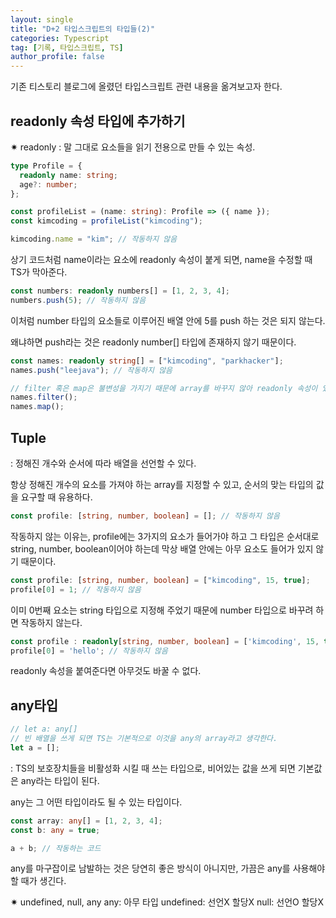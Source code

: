 ```yaml
---
layout: single
title: "D+2 타입스크립트의 타입들(2)"
categories: Typescript
tag: [기록, 타입스크립트, TS]
author_profile: false
---
```


기존 티스토리 블로그에 올렸던 타입스크립트 관련 내용을 옮겨보고자 한다.

## readonly 속성 타입에 추가하기

✷ readonly : 말 그대로 요소들을 읽기 전용으로 만들 수 있는 속성.

```typescript
type Profile = {
  readonly name: string;
  age?: number;
};

const profileList = (name: string): Profile => ({ name });
const kimcoding = profileList("kimcoding");

kimcoding.name = "kim"; // 작동하지 않음
```

상기 코드처럼 name이라는 요소에 readonly 속성이 붙게 되면, name을 수정할 때 TS가 막아준다.

```typescript
const numbers: readonly numbers[] = [1, 2, 3, 4];
numbers.push(5); // 작동하지 않음
```

이처럼 number 타입의 요소들로 이루어진 배열 안에 5를 push 하는 것은 되지 않는다.

왜냐하면 push라는 것은 readonly number[] 타입에 존재하지 않기 때문이다.

```typescript
const names: readonly string[] = ["kimcoding", "parkhacker"];
names.push("leejava"); // 작동하지 않음

// filter 혹은 map은 불변성을 가지기 때문에 array를 바꾸지 않아 readonly 속성이 있더라도 사용 가능하다
names.filter();
names.map();
```

## Tuple

: 정해진 개수와 순서에 따라 배열을 선언할 수 있다.

항상 정해진 개수의 요소를 가져야 하는 array를 지정할 수 있고, 순서의 맞는 타입의 값을 요구할 때 유용하다.

```typescript
const profile: [string, number, boolean] = []; // 작동하지 않음
```

작동하지 않는 이유는, profile에는 3가지의 요소가 들어가야 하고 그 타입은 순서대로 string, number, boolean이어야 하는데 막상 배열 안에는 아무 요소도 들어가 있지 않기 때문이다.

```typescript
const profile: [string, number, boolean] = ["kimcoding", 15, true];
profile[0] = 1; // 작동하지 않음
```

이미 0번째 요소는 string 타입으로 지정해 주었기 때문에 number 타입으로 바꾸려 하면 작동하지 않는다.

```typescript
const profile : readonly[string, number, boolean] = ['kimcoding', 15, true];]
profile[0] = 'hello'; // 작동하지 않음
```

readonly 속성을 붙여준다면 아무것도 바꿀 수 없다.

## any타입

```typescript
// let a: any[]
// 빈 배열을 쓰게 되면 TS는 기본적으로 이것을 any의 array라고 생각한다.
let a = [];
```

: TS의 보호장치들을 비활성화 시킬 때 쓰는 타입으로, 비어있는 값을 쓰게 되면 기본값은 any라는 타입이 된다.

any는 그 어떤 타입이라도 될 수 있는 타입이다.

```typescript
const array: any[] = [1, 2, 3, 4];
const b: any = true;

a + b; // 작동하는 코드
```

any를 마구잡이로 남발하는 것은 당연히 좋은 방식이 아니지만, 가끔은 any를 사용해야 할 때가 생긴다.

✷ undefined, null, any
any: 아무 타입
undefined: 선언X 할당X
null: 선언O 할당X
